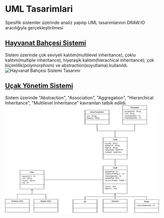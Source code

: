 # UML Tasarimlari
Spesifik sistemler üzerinde analiz yapılıp UML tasarımlarının DRAW.IO aracılığıyla gerçekleştirilmesi

## [Hayvanat Bahçesi Sistemi](https://github.com/muhendisonur/UML-Tasarimlari/tree/main/Hayvanat%20Bah%C3%A7esi%20Sistemi)
Sistem üzerinde çok seviyeli kalıtım(multilevel inheritance), çoklu kalıtım(multiple inheritance), hiyeraşik kalıtım(hierachical inheritance); çok biçimlilik(polymorphism) ve abstraction(soyutlama) kullanıldı.
![Hayvanat Bahçesi Sistemi Tasarımı](https://github.com/muhendisonur/UML-Tasarimlari/blob/main/Hayvanat%20Bah%C3%A7esi%20Sistemi/hayvanat-bahcesi.jpg?raw=true)

## [Uçak Yönetim Sistemi](https://github.com/muhendisonur/UML-Tasarimlari/tree/main/U%C3%A7ak%20Y%C3%B6netim%20Sistemi)
Sistem üzerinde "Abstraction", "Association", "Aggregation", "Hierarchical Inheritance", "Multilevel Inheritance" kavramları tatbik edildi.
![Uçak Yönetim Sistemi Görseli](https://github.com/muhendisonur/UML-Tasarimlari/blob/main/U%C3%A7ak%20Y%C3%B6netim%20Sistemi/hava-sirketi-tasarim.png?raw=true)
